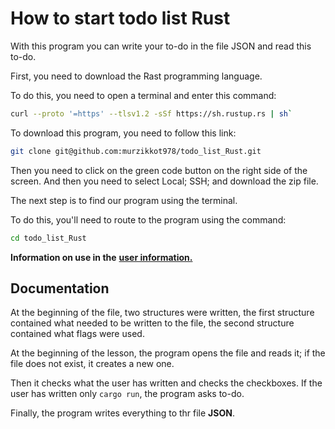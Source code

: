 # How to start todo list Rust

With this program you can write your to-do in the file JSON and read this to-do.


First, you need to download the Rast programming language.

To do this, you need to open a terminal and enter this command:

```bash
curl --proto '=https' --tlsv1.2 -sSf https://sh.rustup.rs | sh`
```

To download this program, you need to follow this link:

```bash
git clone git@github.com:murzikkot978/todo_list_Rust.git
```

Then you need to click on the green code button on the right side of the screen. And then you need to select Local; SSH; and download the zip file.

The next step is to find our program using the terminal.

To do this, you'll need to route to the program using the command:

```bash
cd todo_list_Rust
```

**Information on use in the** [**user information.**](./user%20inforamation.md)

## Documentation

At the beginning of the file, two structures were written, the first structure contained what needed to be written to the file, the second structure contained what flags were used.

At the beginning of the lesson, the program opens the file and reads it; if the file does not exist, it creates a new one.

Then it checks what the user has written and checks the checkboxes. If the user has written only `cargo run`, the program asks to-do.

Finally, the program writes everything to thr file **JSON**.